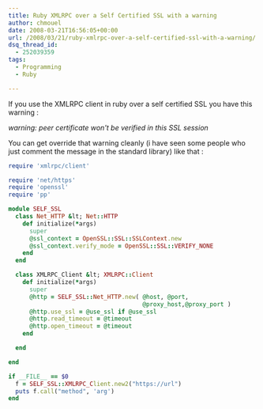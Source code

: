 ```yaml
---
title: Ruby XMLRPC over a Self Certified SSL with a warning
author: chmouel
date: 2008-03-21T16:56:05+00:00
url: /2008/03/21/ruby-xmlrpc-over-a-self-certified-ssl-with-a-warning/
dsq_thread_id:
  - 252039359
tags:
  - Programming
  - Ruby

---
```

If you use the XMLRPC client in ruby over a self certified SSL you have this warning :

 _warning: peer certificate won't be verified in this SSL session_ 

You can get override that warning cleanly (i have seen some people who just comment the message in the standard library) like that :


```ruby
require 'xmlrpc/client'

require 'net/https'
require 'openssl'
require 'pp'

module SELF_SSL
  class Net_HTTP &lt; Net::HTTP
    def initialize(*args)
      super
      @ssl_context = OpenSSL::SSL::SSLContext.new
      @ssl_context.verify_mode = OpenSSL::SSL::VERIFY_NONE
    end
  end

  class XMLRPC_Client &lt; XMLRPC::Client
    def initialize(*args)
      super
      @http = SELF_SSL::Net_HTTP.new( @host, @port,
                                      @proxy_host,@proxy_port )
      @http.use_ssl = @use_ssl if @use_ssl
      @http.read_timeout = @timeout
      @http.open_timeout = @timeout
    end

  end

end

if __FILE__ == $0
  f = SELF_SSL::XMLRPC_Client.new2("https://url")
  puts f.call("method", 'arg')
end

```
